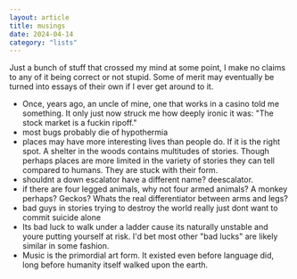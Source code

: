 ```yaml
---
layout: article
title: musings
date: 2024-04-14
category: "lists"
---
```


Just a bunch of stuff that crossed my mind at some point, I make no claims to any of it being correct or not stupid. 
Some of merit may eventually be turned into essays of their own if I ever get around to it.
<!-- excerpt -->

* Once, years ago, an uncle of mine, one that works in a casino told me something. It only just now struck me how deeply ironic it was:
"The stock market is a fuckin ripoff."
* most bugs probably die of hypothermia
* places may have more interesting lives than people do. If it is the right spot. A shelter in the woods contains multitudes of stories. Though perhaps places are more limited in the variety of stories they can tell compared to humans. They are stuck with their form.
* shouldnt a down escalator have a different name? deescalator.
* if there are four legged animals, why not four armed animals? A monkey perhaps? Geckos? Whats the real differentiator between arms and legs?
* bad guys in stories trying to destroy the world really just dont want to commit suicide alone
* Its bad luck to walk under a ladder cause its naturally unstable and youre putting yourself at risk. I'd bet most other "bad lucks" are likely similar in some fashion.
* Music is the primordial art form. It existed even before language did, long before humanity itself walked upon the earth.